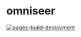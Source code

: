 # omniseer

[![pages-build-deployment](https://github.com/jburo1/omniseer/actions/workflows/pages/pages-build-deployment/badge.svg?branch=gh-pages)](https://github.com/jburo1/omniseer/actions/workflows/pages/pages-build-deployment)

[//]: # (License, latest release tag, container availability)
